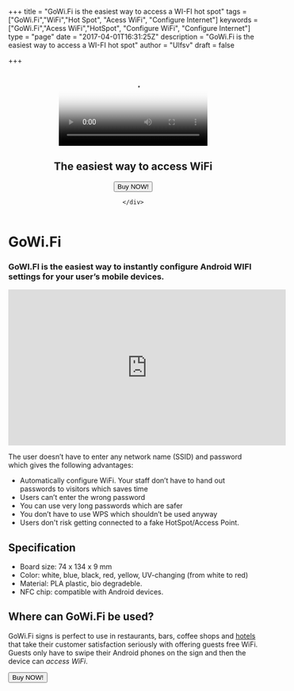 +++
title = "GoWi.Fi is the easiest way to access a WI-FI hot spot"
tags = ["GoWi.Fi","WiFi","Hot Spot", "Acess WiFi", "Configure Internet"]
keywords = ["GoWi.Fi","Acess WiFi","HotSpot", "Configure WiFi", "Configure Internet"]
type = "page"
date = "2017-04-01T16:31:25Z"
description = "GoWi.Fi is the easiest way to access a WI-FI hot spot"
author = "Ulfsv"
draft = false

+++
<header>
  <section class="video v-center">
  <div id="bgVideo" class="background">
<video id="video_background" preload="auto" autoplay="autoplay" loop="loop" poster="https://res.cloudinary.com/dtnahfj7l/image/upload/q_63/v1506647174/mobile-front-pic-min_gakkrx.jpg"><source src="https://res.cloudinary.com/dtnahfj7l/video/upload/v1506461785/gowifiinstruction5_azjcov.mp4" type="video/mp4">bgvideo</video>
</div>
<div class="hero-unit">
    <div class="container text-left">
<h1 class="hero-title-lg dont-break-out">The easiest way to access WiFi</h1>
<!-- dont-break-out -->
<!--<h2 class="title text-left">With GoWi.Fi, your user's mobile devices will instantly get the WiFi settings configured.</h2>-->

<p><button
class="btn btn-primary btn-lg uppercase page-scroll snipcart-add-item"
data-item-id="gowifisign"
data-item-name="GoWi.Fi Sign"
data-item-price="35.00"
data-item-weight="100"
data-item-url="https://www.gowi.fi/"
data-item-stackable="false"
data-item-custom1-name="Network name (SSID)"
data-item-custom1-required="true"
data-item-custom2-name="Wi-Fi Password"
data-item-custom2-required="true"
data-item-custom3-name="Select color"
data-item-custom3-options="White|Blue|Black|Red|Yellow|UV-changing"
data-item-custom3-value="White"
data-item-custom4-name="Select material"
data-item-custom4-options="PLA Plastic|Bio degradable"
data-item-custom4-value="PLA Plastic"
data-item-description="Custom designed Instant GoWi.Fi Sign with NFC">
    Buy NOW!
</button>
</p>

</div>
<!-- end card -->

    </div>

</section>
</header>



<div class="container">
<div class="row">
<div class="col-sm-12">
<header class="container hat">
<h1>
</h1>
</header>
<h1 id="gowi-fi">GoWi.Fi</h1>
<h3 id="gowi-fi-is-the-easiest-way-to-instantly-get-wi-fi-settings-configured-in-your-user-s-mobile-devices">GoWI.FI is the easiest way to instantly configure Android WIFI settings for your user’s mobile devices.</h3>
<iframe width="560" height="315" src="https://www.youtube.com/embed/eizrBItckM4?rel=0" frameborder="0" allowfullscreen></iframe>
<p>The user doesn’t have to enter any network name (SSID) and password which gives the following advantages:</p>
<ul>
<li>Automatically configure WiFi. Your staff don’t have to hand out passwords to visitors which saves time</li>
<li>Users can’t enter the wrong password</li>
<li>You can use very long passwords which are safer</li>
<li>You don’t have to use WPS which shouldn’t be used anyway</li>
<li>Users don't risk getting connected to a fake HotSpot/Access Point.
</ul>
<h2 id="specification">Specification</h2>
<ul>
<li>Board size: 74 x 134 x 9 mm</li>
<li>Color: white, blue, black, red, yellow, UV-changing (from white to red)</li>
<li>Material: PLA plastic, bio degradeble.</li>
<li>NFC chip: compatible with Android devices.</li>
</ul>

<h2>Where can GoWi.Fi be used?</h2>
<p>GoWi.Fi signs is perfect to use in restaurants, bars, coffee shops and <a href="https://www.gowi.fi/who-is-using-gowifi/" target="_blank">hotels</a> that take their customer satisfaction seriously with offering guests free WiFi. Guests only have to swipe their Android phones on the sign and then the device can <em>access WiFi</em>.</p>
<p><button
class="btn btn-primary btn-lg uppercase page-scroll snipcart-add-item"
data-item-id="gowifisign"
data-item-name="GoWi.Fi Sign"
data-item-price="35.00"
data-item-weight="100"
data-item-url="https://www.gowi.fi/"
data-item-stackable="false"
data-item-custom1-name="Network name (SSID)"
data-item-custom1-required="true"
data-item-custom2-name="Wi-Fi Password"
data-item-custom2-required="true"
data-item-custom3-name="Select color"
data-item-custom3-options="White|Blue|Black|Red|Yellow|UV-changing"
data-item-custom3-value="White"
data-item-custom4-name="Select material"
data-item-custom4-options="PLA Plastic|Bio degradable"
data-item-custom4-value="PLA Plastic"
data-item-description="Custom designed Instant GoWi.Fi Sign with NFC">
    Buy NOW!
</button>
</p>
</div>
</div>
</div>
